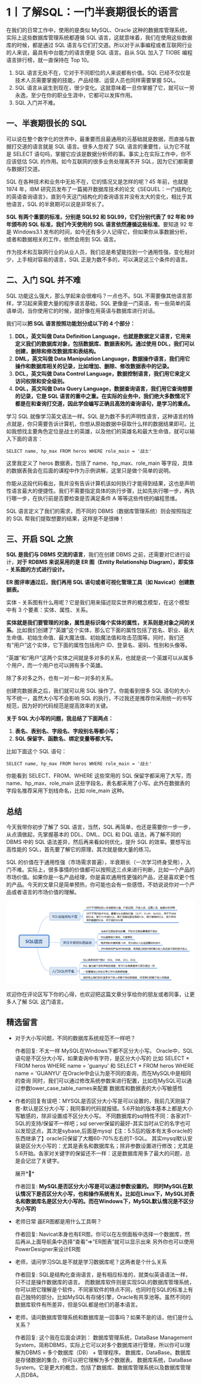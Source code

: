 # 1丨了解SQL：一门半衰期很长的语言

在我们的日常工作中，使用的是类似 MySQL、Oracle 这种的数据库管理系统，实际上这些数据库管理系统都遵循 SQL 语言，这就意味着，我们在使用这些数据库的时候，都是通过 SQL 语言与它们打交道。所以对于从事编程或者互联网行业的人来说，最具有中台能力的语言便是 SQL 语言。自从 SQL 加入了 TIOBE 编程语言排行榜，就一直保持在 Top 10。

1. SQL 语言无处不在，它对于不同职位的人来说都有价值。SQL 已经不仅仅是技术人员需要掌握的技能，产品经理、运营人员也同样需要掌握 SQL。
2. SQL 语言从诞生到现在，很少变化。这就意味着一旦你掌握了它，就可以一劳永逸，至少在你的职业生涯中，它都可以发挥作用。
3. SQL 入门并不难。

## 一、半衰期很长的 SQL

可以说在整个数字化的世界中，最重要而且最通用的元基础就是数据，而直接与数据打交道的语言就是 SQL 语言。很多人忽视了 SQL 语言的重要性，认为它不就是 SELECT 语句吗，掌握它应该是数据分析师的事。事实上在实际工作中，你不应该低估 SQL 的作用。如今互联网的很多业务处理离不开 SQL，因为它们都需要与数据打交道。

SQL 在各种技术和业务中无处不在，它的情况又是怎样的呢？45 年前，也就是 1974 年，IBM 研究员发布了一篇揭开数据库技术的论文《SEQUEL：一门结构化的英语查询语言》，直到今天这门结构化的查询语言并没有太大的变化，相比于其他语言，SQL 的半衰期可以说是非常长了。

**SQL 有两个重要的标准，分别是 SQL92 和 SQL99，它们分别代表了 92 年和 99 年颁布的 SQL 标准，我们今天使用的 SQL 语言依然遵循这些标准**。要知道 92 年是 Windows3.1 发布的时间，如今还有多少人记得它，但如果你从事数据分析，或者和数据相关的工作，依然会用到 SQL 语言。

作为技术和互联网行业的从业人员，我们总是希望能找到一个通用性强，变化相对少，上手相对容易的语言，SQL 正是为数不多的，可以满足这三个条件的语言。

## 二、入门 SQL 并不难

SQL 功能这么强大，那么学起来会很难吗？一点也不。SQL 不需要像其他语言那样，学习起来需要大量的程序语言基础，SQL 更像是一门英语，有一些简单的英语单词，当你使用它的时候，就好像在用英语与数据库进行对话。

我们可以**把 SQL 语言按照功能划分成以下的 4 个部分：**

1. **DDL，英文叫做 Data Definition Language，也就是数据定义语言，它用来定义我们的数据库对象，包括数据库、数据表和列。通过使用 DDL，我们可以创建，删除和修改数据库和表结构。**
2. **DML，英文叫做 Data Manipulation Language，数据操作语言，我们用它操作和数据库相关的记录，比如增加、删除、修改数据表中的记录。**
3. **DCL，英文叫做 Data Control Language，数据控制语言，我们用它来定义访问权限和安全级别。**
4. **DQL，英文叫做 Data Query Language，数据查询语言，我们用它查询想要的记录，它是 SQL 语言的重中之重。在实际的业务中，我们绝大多数情况下都是在和查询打交道，因此学会编写正确且高效的查询语句，是学习的重点。**

学习 SQL 就像学习英文语法一样。SQL 是为数不多的声明性语言，这种语言的特点就是，你只需要告诉计算机，你想从原始数据中获取什么样的数据结果即可。比如我想找主要角色定位是战士的英雄，以及他们的英雄名和最大生命值，就可以输入下面的语言：

```mysql
SELECT name, hp_max FROM heros WHERE role_main = '战士'
```

这里我定义了 heros 数据表，包括了 name、hp_max、role_main 等字段，具体的数据表我会在后面的课程中作为示例讲解，这里只是做个简单的说明。

你能从这段代码看出，我并没有告诉计算机该如何执行才能得到结果，这也是声明性语言最大的便捷性。我们不需要指定具体的执行步骤，比如先执行哪一步，再执行哪一步，在执行前是否要检查是否满足条件 A 等等这些传统的编程思维。

SQL 语言定义了我们的需求，而不同的 DBMS（数据库管理系统）则会按照指定的 SQL 帮我们提取想要的结果，这样是不是很棒！

## 三、开启 SQL 之旅

**SQL 是我们与 DBMS 交流的语言**，我们在创建 DBMS 之前，还需要对它进行设计，**对于 RDBMS 来说采用的是 ER 图（Entity Relationship Diagram），即实体 - 关系图的方式进行设计。**

**ER 图评审通过后，我们再用 SQL 语句或者可视化管理工具（如 Navicat）创建数据表。**

实体 - 关系图有什么用呢？它是我们用来描述现实世界的概念模型，在这个模型中有 3 个要素：实体、属性、关系。

**实体就是我们要管理的对象，属性是标识每个实体的属性，关系则是对象之间的关系**。比如我们创建了“英雄”这个实体，那么它下面的属性包括了姓名、职业、最大生命值、初始生命值、最大魔法值、初始魔法值和攻击范围等。同时，我们还有“用户”这个实体，它下面的属性包括用户 ID、登录名、密码、性别和头像等。

“英雄”和“用户”这两个实体之间就是多对多的关系，也就是说一个英雄可以从属多个用户，而一个用户也可以拥有多个英雄。

除了多对多之外，也有一对一和一对多的关系。

创建完数据表之后，我们就可以用 SQL 操作了。你能看到很多 SQL 语句的大小写不统一，虽然大小写不会影响 SQL 的执行，不过我还是推荐你采用统一的书写规范，因为好的代码规范是提高效率的关键。

**关于 SQL 大小写的问题，我总结了下面两点：**

1. **表名、表别名、字段名、字段别名等都小写；**
2. **SQL 保留字、函数名、绑定变量等都大写。**

比如下面这个 SQL 语句：

```mysql
SELECT name, hp_max FROM heros WHERE role_main = '战士'
```

你能看到 SELECT、FROM、WHERE 这些常用的 SQL 保留字都采用了大写，而 name、hp_max、role_main 这些字段名，表名都采用了小写。此外在数据表的字段名推荐采用下划线命名，比如 role_main 这种。

## 总结

今天我带你初步了解了 SQL 语言，当然，SQL 再简单，也还是需要你一步一步，从点滴做起，先掌握基本的 DDL、DML、DCL 和 DQL 语法，再了解不同的 DBMS 中的 SQL 语法差异，然后再来看如何优化，提升 SQL 的效率。要想写出高性能的 SQL，首先要了解它的原理，其次就是做大量的练习。

SQL 的价值在于通用性强（市场需求普遍），半衰期长（一次学习终身受用），入门不难。实际上，很多事情的价值都可以按照这三点来进行判断，比如一个产品的市场价值。如果你是一名产品经理，你是喜欢通用性更强的产品，还是喜欢更个性的产品。今天的文章只是简单预热，你可能也会有一些感悟，不妨说说你对一个产品或者语言的市场价值的理解。

![image-20220906234033830](1%E4%B8%A8%E4%BA%86%E8%A7%A3SQL%EF%BC%9A%E4%B8%80%E9%97%A8%E5%8D%8A%E8%A1%B0%E6%9C%9F%E5%BE%88%E9%95%BF%E7%9A%84%E8%AF%AD%E8%A8%80.resource/image-20220906234033830.png)

欢迎你在评论区写下你的心得，也欢迎把这篇文章分享给你的朋友或者同事，让更多人了解 SQL 这门语言。

## 精选留言

- 对于大小写问题，不同的数据库系统规范不一样吧？

  作者回复: 不太一样
  MySQL在Windows下都不区分大小写。
  Oracle中，SQL语句是不区分大小写，如果查询中有字符，是区分大小写的
  比如 SELECT * FROM heros WHERE name = 'guanyu'
  和 SELECT * FROM heros WHERE name = 'GUANYU'
  在Oracle中会认为是不同的查询，而在MySQL中是相同的查询
  同时，我们可以通过修改系统参数来进行配置，比如在MySQL可以通过参数lower_case_table_names来配置
  数据库和数据表的大小写敏感性
  
- 作者的回复有误吧：MYSQL是否区分大小写是可以设置的，我前几天刚装了套-默认是区分大小写；我同事的代码就报错。5.6开始的版本基本上都是大小写敏感的，除非设置成不区分大小写。
  不同数据库的sql特性不同：各家对T-SQL的支持/保留不一样吧；sql server保留的最好-其实当时从它的名字也可以发现这点，其次是sybase,后面是mysql【注：5.5后的版本有太多oracle的东西继承了】oracle只保留了大概60-70%左右的T-SQL。
  其实mysql默认安装是区分大小写的：尤其是表名和数据库名；除非参数设置进行修改；尤其是5.6开始。各家对关键字的保留还不一样：这是数据库用多了最大的问题，总是会记岔了关键字。

  展开**

  作者回复: **MySQL是否区分大小写是可以通过参数设置的。**
  **同时MySQL在默认情况下是否区分大小写，也和操作系统有关。比如在Linux下，MySQL对表名和数据库名是区分大小写的。而在Windows下，MySQL默认情况是不区分大小写的**
  
- 老师日常 画ER图都是用什么工具啊？

  作者回复: Navicat本身也有ER图，你可以在左侧面板中选择一个数据库，然后再从上面导航条中选择“查看”=>"ER图表”就可以显示出来
  另外你也可以使用PowerDesigner来设计ER图

  

- 老师，请问学习SQL是不就是学习数据库呢？这两者是个什么关系

  作者回复: SQL是结构化查询语言，是有相应标准的，就类似英语语法一样，只不过是操作数据库的语言。
  而数据库软件则是实现SQL的数据库管理系统，你可以把它理解是个软件，不同家软件的特点不同，也同时在SQL的标准上有自己独特的部分。比如MySQL有存储引擎，Oracle有共享池等。虽然不同的数据库软件有所差异，但是SQL都是他们的基本语言。
  
- 老师，请问数据库管理系统和数据库是一回事吗？如果不是的话，他们是什么关系？

  作者回复: 这个我在后面会讲到：
数据库管理系统，DataBase Management System，简称DBMS，实际上它可以对多个数据库进行管理，所以你可以理解为DBMS = 多个数据库（DB） + 管理程序。
  数据库，DataBase。数据库是存储数据的集合，你可以把它理解为多个数据表。
数据库系统，DataBase System。它是更大的概念，包括了数据库、数据库管理系统以及数据库管理人员DBA。
  
